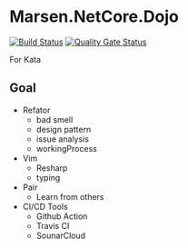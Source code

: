 # Marsen.NetCore.Dojo

[![Build Status](https://travis-ci.com/marsen/Marsen.NetCore.Dojo.svg?branch=master)](https://travis-ci.com/marsen/Marsen.NetCore.Dojo)
[![Quality Gate Status](https://sonarcloud.io/api/project_badges/measure?project=marsen_Marsen.NetCore.Dojo&metric=alert_status)](https://sonarcloud.io/dashboard?id=marsen_Marsen.NetCore.Dojo)

For Kata

## Goal

- Refator
  - bad smell
  - design pattern
  - issue analysis
  - workingProcess
- Vim
  - Resharp
  - typing
- Pair
  - Learn from others  
- CI/CD Tools
  - Github Action
  - Travis CI
  - SounarCloud
